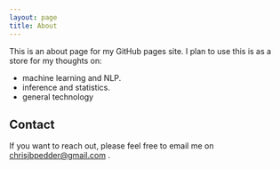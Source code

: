 ```yaml
---
layout: page
title: About
---
```


This is an about page for my GitHub pages site.
I plan to use this is as a store for my thoughts on:

- machine learning and NLP.
- inference and statistics.
- general technology 

## Contact

If you want to reach out, please feel free to email me on chrisjbpedder@gmail.com .
